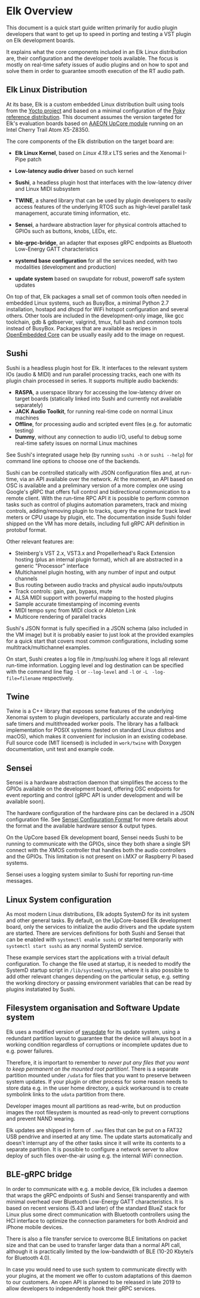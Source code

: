 # Elk Overview

This document is a quick start guide written primarily for audio plugin developers that want to get up to speed in porting and testing a VST plugin on Elk development boards.

It explains what the core components included in an Elk Linux distribution are, their configuration and the developer tools available. The focus is mostly on real-time safety issues of audio plugins and on how to spot and solve them in order to guarantee smooth execution of the RT audio path.

## Elk Linux Distribution

At its base, Elk is a custom embedded Linux distribution built using tools from the [Yocto project](https://www.yoctoproject.org/) and based on a minimal configuration of the [Poky reference distribution](https://www.yoctoproject.org/software-item/poky/). This document assumes the version targeted for Elk's evaluation boards based on [AAEON UpCore module](https://www.aaeon.com/en/p/iot-gateway-maker-boards-up-core) running on an Intel Cherry Trail Atom X5-Z8350.

The core components of the Elk distribution on the target board are:

  + **Elk Linux Kernel**, based on _Linux 4.19.x_ LTS series and the Xenomai I-Pipe patch

  + **Low-latency audio driver** based on such kernel

  + **Sushi**, a headless plugin host that interfaces with the low-latency driver and Linux MIDI subsystem

  + **TWINE**, a shared library that can be used by plugin developers to easily access features of the underlying RTOS such as high-level parallel task management, accurate timing information, etc.

  + **Sensei**, a hardware abstraction layer for physical controls attached to GPIOs such as buttons, knobs, LEDs, etc.

  + **ble-grpc-bridge**, an adapter that exposes gRPC endpoints as Bluetooth Low-Energy GATT characteristics

  + **systemd base configuration** for all the services needed, with two modalities (development and production)

  + **update system** based on swupdate for robust, poweroff safe system updates

On top of that, Elk packages a small set of common tools often needed in embedded Linux systems, such as BusyBox, a minimal Python 2.7 installation, hostapd and dhcpd for WiFi hotspot configuration and several others. Other tools are included in the development-only image, like gcc toolchain, gdb & gdbserver, valgrind, tmux, full bash and common tools instead of BusyBox. Packages that are available as recipes in [OpenEmbedded Core](https://layers.openembedded.org/layerindex/branch/master/recipes/) can be usually easily add to the image on request.

## Sushi

Sushi is a headless plugin host for Elk. It interfaces to the relevant system IOs (audio & MIDI) and run parallel processing tracks, each one with its plugin chain processed in series. It supports multiple audio backends:

  + **RASPA**, a userspace library for accessing the low-latency driver on target boards (statically linked into Sushi and currently not available separately)
  + **JACK Audio Toolkit**, for running real-time code on normal Linux machines
  + **Offline**, for processing audio and scripted event files (e.g. for automatic testing)
  + **Dummy**, without any connection to audio I/O, useful to debug some real-time safety issues on normal Linux machines

See Sushi's integrated usage help (by running `sushi -h` or `sushi --help`) for command line options to choose one of the backends.

Sushi can be controlled statically with JSON configuration files and, at run-time, via an API available over the network. At the moment, an API based on OSC is available and a preliminary version of a more complex one using Google's gRPC that offers full control and bidirectional communication to a remote client.
With the run-time RPC API it is possible to perform common tasks such as control of plugins automation parameters, track and mixing controls, adding/removing plugin to tracks, query the engine for track level meters or CPU usage by plugin, etc. The documentation inside Sushi folder shipped on the VM has more details, including full gRPC API definition in protobuf format.

Other relevant features are:

  + Steinberg's VST 2.x, VST3.x and Propellerhead's Rack Extension hosting (plus an internal plugin format), which all are abstracted in a generic "Processor" interface
  + Multichannel plugin hosting, with any number of input and output channels
  + Bus routing between audio tracks and physical audio inputs/outputs
  + Track controls: gain, pan, bypass, mute
  + ALSA MIDI support with powerful mapping to the hosted plugins
  + Sample accurate timestamping of incoming events
  + MIDI tempo sync from MIDI clock or Ableton Link
  + Multicore rendering of parallel tracks

Sushi's JSON format is fully specified in a JSON schema (also included in the VM image) but it is probably easier to just look at the provided examples for a quick start that covers most common configurations, including some multitrack/multichannel examples.

On start, Sushi creates a log file in /tmp/sushi.log where it logs all relevant run-time information. Logging
level and log destination can be specified with the command line flag `-l` or `--log-level` and `-l` or `-L ` `-log-file=filename` respectively. 

## Twine

Twine is a C++ library that exposes some features of the underlying Xenomai system to plugin developers, particularly accurate and real-time safe timers and multithreaded worker pools.
The library has a fallback implementation for POSIX systems (tested on standard Linux distros and macOS), which makes it convenient for inclusion in an existing codebase.
Full source code (MIT licensed) is included in `work/twine` with Doxygen documentation, unit test and example code.

## Sensei

Sensei is a hardware abstraction daemon that simplifies the access to the GPIOs available on the development board, offering OSC endpoints for event reporting and control (gRPC API is under development and will be available soon).

The hardware configuration of the hardware pins can be declared in a JSON configuration file. See [Sensei Configuration Format](sensei_configuration_format.md) for more details about the format and the available hardware sensor & output types.

On the UpCore based Elk development board, Sensei needs Sushi to be running to communicate with the GPIOs, since they both share a single SPI connect with the XMOS controller that handles both the audio controllers and the GPIOs. This limitation is not present on i.MX7 or Raspberry Pi based systems.

Sensei uses a logging system similar to Sushi for reporting run-time messages.

## Linux System configuration

As most modern Linux distributions, Elk adopts SystemD for its init system and other general tasks. By default, on the UpCore-based Elk development board, only the services to initialize the audio drivers and the update system are started.
There are services definitions for both Sushi and Sensei that can be enabled with `systemctl enable sushi` or started temporarily with `systemctl start sushi` as any normal SystemD service.

These example services start the applications with a trivial default configuration. To change the file used at startup, it is needed to modify the SystemD startup script in `/lib/systemd/system`, where it is also possible to add other relevant changes depending on the particular setup, e.g. setting the working directory or passing environment variables that can be read by plugins instatiated by Sushi.

## Filesystem organisation and Software Update system

Elk uses a modified version of [swupdate](https://sbabic.github.io/swupdate/) for its update system, using a redundant partition layout to guarantee that the device will always boot in a working condition regardless of corruptions or incomplete updates due to e.g. power failures.

Therefore, it is important to remember to *never put any files that you want to keep permanent on the mounted root partition!*. There is a separate partition mounted under `/udata` for files that you want to preserve between system updates. If your plugin or other process for some reason needs to store data e.g. in the user home directory, a quick workaround is to create symbolink links to the `udata` partition from there.

Developer images mount all partitions as read-write, but on production images the root filesystem is mounted as read-only to prevent corruptions and prevent NAND wearing.

Elk updates are shipped in form of `.swu` files that can be put on a FAT32 USB pendrive and inserted at any time. The update starts automatically and doesn't interrupt any of the other tasks since it will write its contents to a separate partition. It is possible to configure a network server to allow deploy of such files over-the-air using e.g. the internal WiFi connection.

## BLE-gRPC bridge

In order to communicate with e.g. a mobile device, Elk includes a daemon that wraps the gRPC endpoints of Sushi and Sensei transparently and with minimal overhead over Bluetooth Low-Energy GATT characteristics. It is based on recent versions (5.43 and later) of the standard BlueZ stack for Linux plus some direct communication with Bluetooth controllers using the HCI interface to optimize the connection parameters for both Android and iPhone mobile devices.

There is also a file transfer service to overcome BLE limitations on packet size and that can be used to transfer larger data than a normal API call, although it is practically limited by the low-bandwidth of BLE (10-20 Kbyte/s for Bluetooth 4.0).

In case you would need to use such system to communicate directly with your plugins, at the moment we offer to custom adaptations of this daemon to our customers. An open API is planned to be released in late 2019 to allow developers to independently hook their gRPC services.

